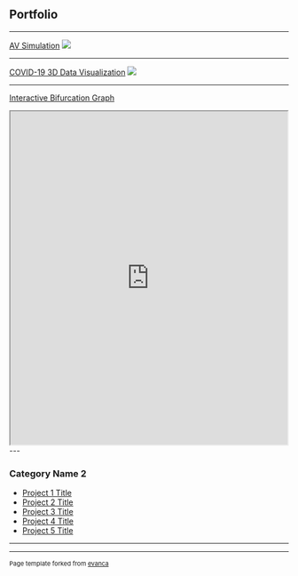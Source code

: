 ## Portfolio

---

<!--### Category Name 1 -->

[AV Simulation](/sample_page)
<img src="images/dummy_thumbnail.jpg?raw=true"/>

---
[COVID-19 3D Data Visualization](/pdf/sample_presentation.pdf)
<img src="images/dummy_thumbnail.jpg?raw=true"/>

---
[Interactive Bifurcation Graph](http://example.com/)
<!--<img src="images/dummy_thumbnail.jpg?raw=true"/>-->
<iframe src="https://mcs.bw.edu/~adalipi15/135/bff.html" height="600" width="500" title="Biffurcation Graph"></iframe>
---

### Category Name 2

- [Project 1 Title](http://example.com/)
- [Project 2 Title](http://example.com/)
- [Project 3 Title](http://example.com/)
- [Project 4 Title](http://example.com/)
- [Project 5 Title](http://example.com/)

---




---
<p style="font-size:11px">Page template forked from <a href="https://github.com/evanca/quick-portfolio">evanca</a></p>
<!-- Remove above link if you don't want to attibute -->
